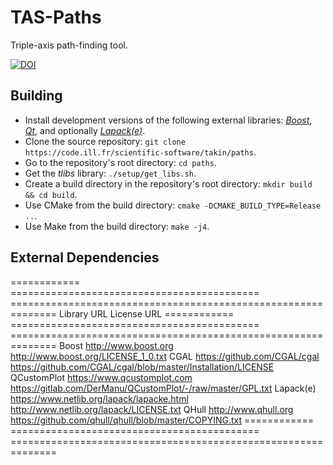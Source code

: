 # TAS-Paths
Triple-axis path-finding tool.

[![DOI](https://zenodo.org/badge/DOI/10.5281/zenodo.4625649.svg)](https://doi.org/10.5281/zenodo.4625649)


## Building
- Install development versions of the following external libraries: [*Boost*](https://www.boost.org/), [*Qt*](https://www.qt.io/), and optionally [*Lapack(e)*](https://www.netlib.org/lapack/).
- Clone the source repository: `git clone https://code.ill.fr/scientific-software/takin/paths`.
- Go to the repository's root directory: `cd paths`.
- Get the *tlibs* library: `./setup/get_libs.sh`.
- Create a build directory in the repository's root directory: `mkdir build && cd build`.
- Use CMake from the build directory: `cmake -DCMAKE_BUILD_TYPE=Release ..`.
- Use Make from the build directory: `make -j4`.


## External Dependencies
============ =========================================== ==============================================================
Library      URL                                         License URL
============ =========================================== ==============================================================
Boost        http://www.boost.org                        http://www.boost.org/LICENSE_1_0.txt
CGAL         https://github.com/CGAL/cgal                https://github.com/CGAL/cgal/blob/master/Installation/LICENSE
QCustomPlot  https://www.qcustomplot.com                 https://gitlab.com/DerManu/QCustomPlot/-/raw/master/GPL.txt
Lapack(e)    https://www.netlib.org/lapack/lapacke.html  http://www.netlib.org/lapack/LICENSE.txt
QHull        http://www.qhull.org                        https://github.com/qhull/qhull/blob/master/COPYING.txt
============ =========================================== ==============================================================
